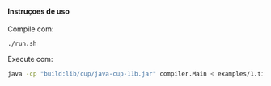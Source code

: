 #### Instruçoes de uso

Compile com:
```bash
./run.sh
```
Execute com:

```bash
java -cp "build:lib/cup/java-cup-11b.jar" compiler.Main < examples/1.tig
```
